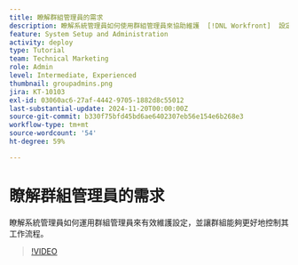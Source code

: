 ```yaml
---
title: 瞭解群組管理員的需求
description: 瞭解系統管理員如何使用群組管理員來協助維護  [!DNL Workfront]  設定，同時讓群組對其工作擁有更大的控制。
feature: System Setup and Administration
activity: deploy
type: Tutorial
team: Technical Marketing
role: Admin
level: Intermediate, Experienced
thumbnail: groupadmins.png
jira: KT-10103
exl-id: 03060ac6-27af-4442-9705-1882d8c55012
last-substantial-update: 2024-11-20T00:00:00Z
source-git-commit: b330f75bfd45bd6ae6402307eb56e154e6b268e3
workflow-type: tm+mt
source-wordcount: '54'
ht-degree: 59%

---
```


# 瞭解群組管理員的需求

瞭解系統管理員如何運用群組管理員來有效維護設定，並讓群組能夠更好地控制其工作流程。

>[!VIDEO](https://video.tv.adobe.com/v/3439323/?quality=12&learn=on&enablevpops)


